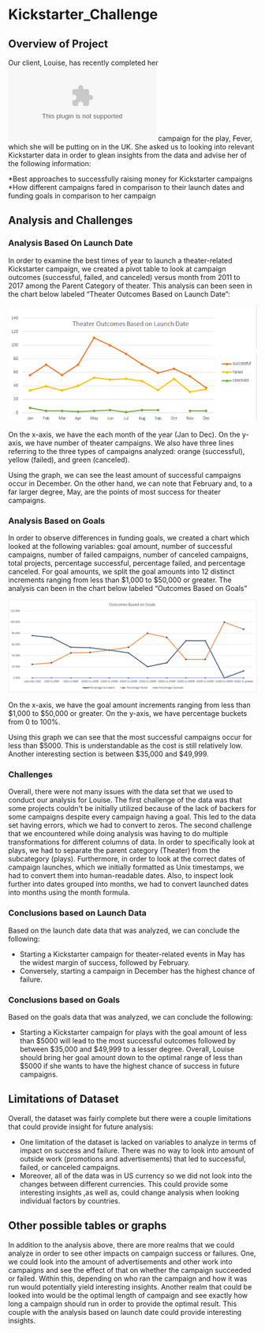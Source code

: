 # Kickstarter_Challenge

## Overview of Project 

Our client, Louise, has recently completed her ![Kickstarter](https://github.com/Stewartsl17/Kickstarter_Challenge/blob/master/Kickstarter%20Challenge.xlsx.zip) campaign for the play, Fever, which she will be putting on in the UK. She asked us to looking into relevant Kickstarter data in order to glean insights from the data and advise her of the following information: 

  *Best approaches to successfully raising money for Kickstarter campaigns <br />
  *How different campaigns fared in comparison to their launch dates and funding goals in comparison to her campaign

## Analysis and Challenges

### Analysis Based On Launch Date 

In order to examine the best times of year to launch a theater-related Kickstarter campaign, we created a pivot table to look at campaign outcomes (successful, failed, and canceled) versus month from 2011 to 2017 among the Parent Category of theater. This analysis can been seen in the chart below labeled “Theater Outcomes Based on Launch Date”: 

![](https://github.com/Stewartsl17/Kickstarter_Challenge/blob/master/resources/Theater%20Outcomes%20vs.%20Launch.png)

On the x-axis, we have the each month of the year (Jan to Dec). On the y-axis, we have number of theater campaigns. We also have three lines referring to the three types of campaigns analyzed: orange (successful), yellow (failed), and green (canceled).

Using the graph, we can see the least amount of successful campaigns occur in December. On the other hand, we can note that February and, to a far larger degree, May, are the points of most success for theater campaigns.  

### Analysis Based on Goals

In order to observe differences in funding goals, we created a chart which looked at the following variables: goal amount, number of successful campaigns, number of failed campaigns, number of canceled campaigns, total projects, percentage successful, percentage failed, and percentage canceled. For goal amounts, we split the goal amounts into 12 distinct increments ranging from less than $1,000 to $50,000 or greater. The analysis can been in the chart below labeled “Outcomes Based on Goals” 

![](https://github.com/Stewartsl17/Kickstarter_Challenge/blob/master/resources/Outcomes%20vs.%20Goals.png)

On the x-axis, we have the goal amount increments ranging from less than $1,000 to $50,000 or greater. On the y-axis, we have percentage buckets from 0 to 100%. 

Using this graph we can see that the most successful campaigns occur for less than $5000. This is understandable as the cost is still relatively low. Another interesting section is between $35,000 and $49,999. 

### Challenges

Overall, there were not many issues with the data set that we used to conduct our analysis for Louise. The first challenge of the data was that some projects couldn't be initially utilized because of the lack of backers for some campaigns despite every campaign having a goal. This led to the data set having errors, which we had to convert to zeros. The second challenge that we encountered while doing analysis was having to do multiple transformations for different columns of data. In order to specifically look at plays, we had to separate the parent category (Theater) from the subcategory (plays). Furthermore, in order to look at the correct dates of campaign launches, which we initially formatted as Unix timestamps, we had to convert them into human-readable dates. Also, to inspect look further into dates grouped into months, we had to convert launched dates into months using the month formula. 

### Conclusions based on Launch Data 

Based on the launch date data that was analyzed, we can conclude the following: 

* Starting a Kickstarter campaign for theater-related events in May has the widest margin of success, followed by February. 
* Conversely, starting a campaign in December has the highest chance of failure. 

### Conclusions based on Goals 

Based on the goals data that was analyzed, we can conclude the following: 

* Starting a Kickstarter campaign for plays with the goal amount of less than $5000 will lead to the most successful outcomes followed by between $35,000 and $49,999 to a lesser degree. Overall, Louise should bring her goal amount down to the optimal range of less than $5000 if she wants to have the highest chance of success in future campaigns. 

## Limitations of Dataset

Overall, the dataset was fairly complete but there were a couple limitations that could provide insight for future analysis: 

* One limitation of the dataset is lacked on variables to analyze in terms of impact on success and failure. There was no way to look into amount of outside work (promotions and advertisements) that led to successful, failed, or canceled campaigns. 
* Moreover, all of the data was in US currency so we did not look into the changes between different currencies. This could provide some interesting insights ,as well as, could change analysis when looking individual factors by countries. 

## Other possible tables or graphs 

In addition to the analysis above, there are more realms that we could analyze in order to see other impacts on campaign success or failures. One, we could look into the amount of advertisements and other work into campaigns and see the effect of that on whether the campaign succeeded or failed. Within this, depending on who ran the campaign and how it was run would potentially yield interesting insights. Another realm that could be looked into would be the optimal length of campaign and see exactly how long a campaign should run in order to provide the optimal result. This couple with the analysis based on launch date could provide interesting insights.

